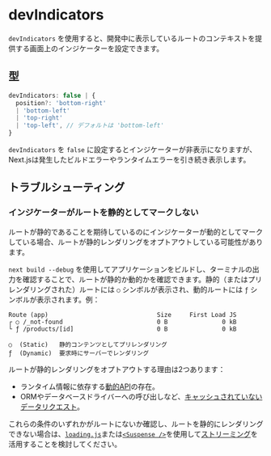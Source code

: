 # devIndicators

`devIndicators` を使用すると、開発中に表示しているルートのコンテキストを提供する画面上のインジケーターを設定できます。

## 型

```typescript
devIndicators: false | {
  position?: 'bottom-right'
  | 'bottom-left'
  | 'top-right'
  | 'top-left', // デフォルトは 'bottom-left'
}
```

`devIndicators` を `false` に設定するとインジケーターが非表示になりますが、Next.jsは発生したビルドエラーやランタイムエラーを引き続き表示します。

## トラブルシューティング

### インジケーターがルートを静的としてマークしない

ルートが静的であることを期待しているのにインジケーターが動的としてマークしている場合、ルートが静的レンダリングをオプトアウトしている可能性があります。

`next build --debug` を使用してアプリケーションをビルドし、ターミナルの出力を確認することで、ルートが静的か動的かを確認できます。静的（またはプリレンダリングされた）ルートには `○` シンボルが表示され、動的ルートには `ƒ` シンボルが表示されます。例：

```
Route (app)                              Size     First Load JS
┌ ○ /_not-found                          0 B               0 kB
└ ƒ /products/[id]                       0 B               0 kB

○  (Static)   静的コンテンツとしてプリレンダリング
ƒ  (Dynamic)  要求時にサーバーでレンダリング
```

ルートが静的レンダリングをオプトアウトする理由は2つあります：

- ランタイム情報に依存する[動的API](/docs/app/getting-started/partial-prerendering#dynamic-rendering)の存在。
- ORMやデータベースドライバーへの呼び出しなど、[キャッシュされていないデータリクエスト](/docs/app/getting-started/fetching-data)。

これらの条件のいずれかがルートにないか確認し、ルートを静的にレンダリングできない場合は、[`loading.js`](/docs/app/api-reference/file-conventions/loading)または[`<Suspense />`](https://react.dev/reference/react/Suspense)を使用して[ストリーミング](/docs/app/getting-started/linking-and-navigating#streaming)を活用することを検討してください。
